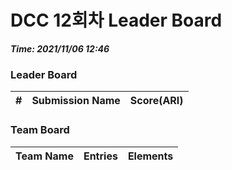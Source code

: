 # DCC 12회차 Leader Board
***Time: 2021/11/06 12:46***

### Leader Board

|#|Submission Name|Score(ARI)|
|:---:|:---:|:---:|

### Team Board

|Team Name|Entries|Elements|
|:---:|:---:|:---:|
